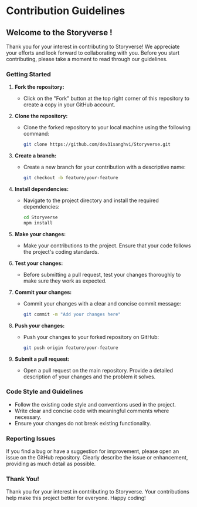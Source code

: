 # Contribution Guidelines

## Welcome to the Storyverse !

Thank you for your interest in contributing to Storyverse! We appreciate your efforts and look forward to collaborating with you. Before you start contributing, please take a moment to read through our guidelines.

### Getting Started

1. **Fork the repository:**
   - Click on the "Fork" button at the top right corner of this repository to create a copy in your GitHub account.

2. **Clone the repository:**
   - Clone the forked repository to your local machine using the following command:
     ```bash
     git clone https://github.com/dev31sanghvi/Storyverse.git
     ```

3. **Create a branch:**
   - Create a new branch for your contribution with a descriptive name:
     ```bash
     git checkout -b feature/your-feature
     ```

4. **Install dependencies:**
   - Navigate to the project directory and install the required dependencies:
     ```bash
     cd Storyverse
     npm install
     ```

5. **Make your changes:**
   - Make your contributions to the project. Ensure that your code follows the project's coding standards.

6. **Test your changes:**
   - Before submitting a pull request, test your changes thoroughly to make sure they work as expected.

7. **Commit your changes:**
   - Commit your changes with a clear and concise commit message:
     ```bash
     git commit -m "Add your changes here"
     ```

8. **Push your changes:**
   - Push your changes to your forked repository on GitHub:
     ```bash
     git push origin feature/your-feature
     ```

9. **Submit a pull request:**
   - Open a pull request on the main repository. Provide a detailed description of your changes and the problem it solves.

### Code Style and Guidelines

- Follow the existing code style and conventions used in the project.
- Write clear and concise code with meaningful comments where necessary.
- Ensure your changes do not break existing functionality.

### Reporting Issues

If you find a bug or have a suggestion for improvement, please open an issue on the GitHub repository. Clearly describe the issue or enhancement, providing as much detail as possible.

### Thank You!

Thank you for your interest in contributing to Storyverse. Your contributions help make this project better for everyone. Happy coding!

